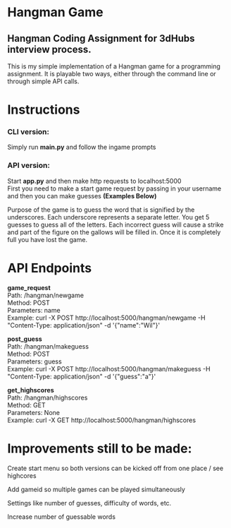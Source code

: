 # Hangman Game

## Hangman Coding Assignment for 3dHubs interview process.

This is my simple implementation of a Hangman game for a programming assignment. It is playable two ways, either through the command line or through simple API calls. 


# Instructions

### CLI version:
Simply run **main.py** and follow the ingame prompts

### API version:
Start **app.py** and then make http requests to localhost:5000  
First you need to make a start game request by passing in your username and then you can make guesses **(Examples Below)**

Purpose of the game is to guess the word that is signified by the underscores. Each underscore represents a separate letter. You get 5 guesses to guess all of the letters. Each incorrect guess will cause a strike and part of the figure on the gallows will be filled in. Once it is completely full you have lost the game.

# API Endpoints

**game_request**  
Path: /hangman/newgame  
Method: POST  
Parameters: name  
Example: curl -X POST http://localhost:5000/hangman/newgame -H "Content-Type: application/json" -d '{"name":"Wil"}'

**post_guess**  
Path: /hangman/makeguess  
Method: POST  
Parameters: guess  
Example: curl -X POST http://localhost:5000/hangman/makeguess -H "Content-Type: application/json" -d '{"guess":"a"}'

**get_highscores**  
Path: /hangman/highscores  
Method: GET  
Parameters: None  
Example: curl -X GET http://localhost:5000/hangman/highscores



# Improvements still to be made:

Create start menu so both versions can be kicked off from one place / see highcores

Add gameid so multiple games can be played simultaneously

Settings like number of guesses, difficulty of words, etc.

Increase number of guessable words